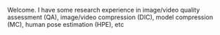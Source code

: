 Welcome.
I have some research experience in image/video quality assessment (QA), image/video compression (DIC), model compression (MC), human pose estimation (HPE), etc
